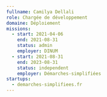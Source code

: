 ```yaml
---
fullname: Camilya Dellali
role: Chargée de développement  
domaine: Déploiement
missions:
  - start: 2021-04-06
    end: 2021-08-31
    status: admin
    employer: DINUM
  - start: 2021-08-31
    end: 2023-08-31
    status: independent
    employer: Démarches-simplifiées
startups:
  - demarches-simplifiees.fr
---
```


